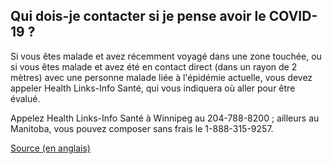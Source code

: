 ## Qui dois-je contacter si je pense avoir le COVID-19 ?

Si vous êtes malade et avez récemment voyagé dans une zone touchée, ou si vous êtes malade et avez été en contact direct (dans un rayon de 2 mètres) avec une personne malade liée à l'épidémie actuelle, vous devez appeler Health Links-Info Santé, qui vous indiquera où aller pour être évalué.

Appelez Health Links-Info Santé à Winnipeg au 204-788-8200 ; ailleurs au Manitoba, vous pouvez composer sans frais le 1-888-315-9257.

[Source (en anglais)](https://www.gov.mb.ca/health/publichealth/factsheets/coronavirus.pdf)